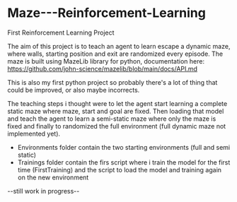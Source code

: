 # Maze---Reinforcement-Learning
First Reinforcement Learning Project

The aim of this project is to teach an agent to learn escape a dynamic maze, where walls, starting position and exit are randomized every episode.
The maze is built using MazeLib library for python, documentation here: https://github.com/john-science/mazelib/blob/main/docs/API.md

This is also my first python project so probably there's a lot of thing that could be improved, or also maybe incorrects.

The teaching steps i thought were to let the agent start learning a complete static maze where maze, start and goal are fixed. Then loading that model and teach the agent to learn a semi-static maze where only the maze is fixed and finally to randomized the full environment (full dynamic maze not implemented yet).

- Environments folder contain the two starting environments (full and semi static)
- Trainings folder contain the firs script where i train the model for the first time (FirstTraining) and the script to load the model and training again on the new environment

--still work in progress--
